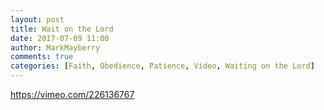 ```yaml
---
layout: post
title: Wait on the Lord
date: 2017-07-09 11:00
author: MarkMayberry
comments: true
categories: [Faith, Obedience, Patience, Video, Waiting on the Lord]
---
```

https://vimeo.com/226136767

